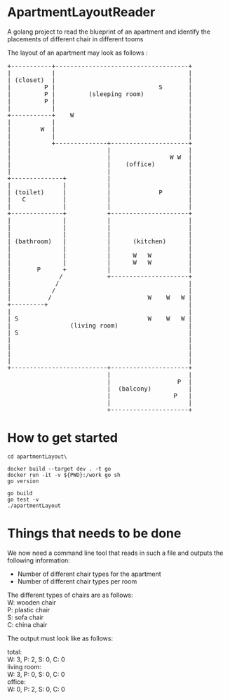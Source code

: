 # ApartmentLayoutReader
A golang project to read the blueprint of an apartment and identify the placements of different chair in different tooms

The layout of an apartment may look as follows :
<pre>+-----------+------------------------------------+
|           |                                    |
| (closet)  |                                    |
|         P |                            S       |
|         P |         (sleeping room)            |
|         P |                                    |
|           |                                    |
+-----------+    W                               |
|           |                                    |
|        W  |                                    |
|           |                                    |
|           +--------------+---------------------+
|                          |                     |
|                          |                W W  |
|                          |    (office)         |
|                          |                     |
+--------------+           |                     |
|              |           |                     |
| (toilet)     |           |             P       |
|   C          |           |                     |
|              |           |                     |
+--------------+           +---------------------+
|              |           |                     |
|              |           |                     |
|              |           |                     |
| (bathroom)   |           |      (kitchen)      |
|              |           |                     |
|              |           |      W   W          |
|              |           |      W   W          |
|       P      +           |                     |
|             /            +---------------------+
|            /                                   |
|           /                                    |
|          /                          W    W   W |
+---------+                                      |
|                                                |
| S                                   W    W   W |
|                (living room)                   |
| S                                              |
|                                                |
|                                                |
|                                                |
|                                                |
+--------------------------+---------------------+
                           |                     |
                           |                  P  |
                           |  (balcony)          |
                           |                 P   |
                           |                     |
                           +---------------------+</pre>

# How to get started

```
cd apartmentLayout\

docker build --target dev . -t go
docker run -it -v ${PWD}:/work go sh
go version

go build
go test -v
./apartmentLayout
```

# Things that needs to be done
We now need a command line tool that reads in such a file and outputs the following information:
- Number of different chair types for the apartment
- Number of different chair types per room

The different types of chairs are as follows:<br/>
W: wooden chair<br/>
P: plastic chair<br/>
S: sofa chair<br/>
C: china chair<br/>

The output must look like as follows:<br/>

total:<br/>
W: 3, P: 2, S: 0, C: 0<br/>
living room:<br/>
W: 3, P: 0, S: 0, C: 0<br/>
office:<br/>
W: 0, P: 2, S: 0, C: 0<br/>